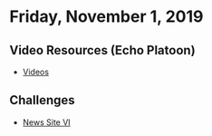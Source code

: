 Friday, November 1, 2019
====================
## Video Resources (Echo Platoon)
* [Videos](https://www.youtube.com/watch?v=ah1okfjVLRU&list=PLu0CiQ7bzwETgzmFBSspTnEwxI-sgashb)

Challenges
-----------
* [News Site VI](https://github.com/indiaplatoon/news-site-VI)